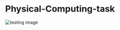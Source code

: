 # Physical-Computing-task

![testing image](https://cdn.sparkfun.com/assets/9/1/e/4/8/515b4656ce395f8a38000000.png)
